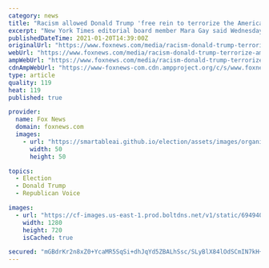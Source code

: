 ```yaml
---
category: news
title: "Racism allowed Donald Trump 'free rein to terrorize the American people for four years:' MSNBC analyst"
excerpt: "New York Times editorial board member Mara Gay said Wednesday that President Trump had been allowed to \"terrorize the American people for four years\" because of racist elements in the country."
publishedDateTime: 2021-01-20T14:39:00Z
originalUrl: "https://www.foxnews.com/media/racism-donald-trump-terrorize-american-people-msnbc"
webUrl: "https://www.foxnews.com/media/racism-donald-trump-terrorize-american-people-msnbc"
ampWebUrl: "https://www.foxnews.com/media/racism-donald-trump-terrorize-american-people-msnbc.amp"
cdnAmpWebUrl: "https://www-foxnews-com.cdn.ampproject.org/c/s/www.foxnews.com/media/racism-donald-trump-terrorize-american-people-msnbc.amp"
type: article
quality: 119
heat: 119
published: true

provider:
  name: Fox News
  domain: foxnews.com
  images:
    - url: "https://smartableai.github.io/election/assets/images/organizations/foxnews.com-50x50.jpg"
      width: 50
      height: 50

topics:
  - Election
  - Donald Trump
  - Republican Voice

images:
  - url: "https://cf-images.us-east-1.prod.boltdns.net/v1/static/694940094001/a36ac25b-97d4-4e5c-a5b7-d48f780cccaf/5ec248a0-9c59-4fa8-a439-5f65b52eda9d/1280x720/match/image.jpg"
    width: 1280
    height: 720
    isCached: true

secured: "mGBdrKr2n8xZ0+YcaMR5SqSi+dhJqYd5ZBALhSsc/SLyBlX84lOdSCmIN7kH+Mg2uq3+qKhXVLHVrxx5WBnhSJmC1XtCV6Di6xWXd0744rT0MwvXYu3Z+SqvHjHLkDlR9Zz/SBSrjcv4qDC2okzLFISZWUtTcVsqiPXbtyGDxSWAho+ne2XgxjDepfdlEklq6Oz7PqHx8hbdUIkxXEX3O5HU+K/Ajl/ECAKznnEiD8oyde+Wefzx9b+deeu45oeUR5yKnUahQFDWeMnYIOgU0zuDdTZ+Q+wyM128e5CPd63zN5abIRCSxQ58hPNOjqpAMpLSseH3RcyoW8z8b4p7ra3SkJv72mrZCuqLOdxyw/Q=;Xg/XnMGU0hTa9Z5Wglwc1A=="
---
```


